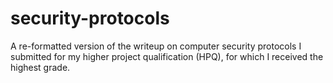 # security-protocols

A re-formatted version of the writeup on computer security protocols I submitted for my higher project qualification (HPQ), for which I received the highest grade.
